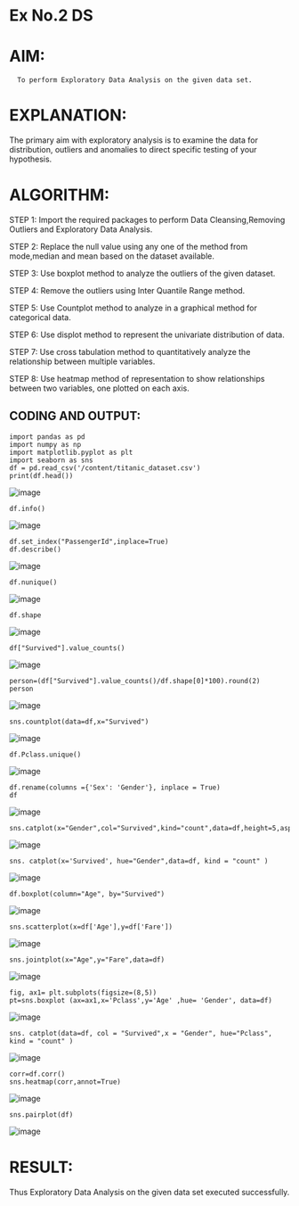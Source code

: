 # Ex No.2 DS
# AIM:
      To perform Exploratory Data Analysis on the given data set.
      
# EXPLANATION:
  The primary aim with exploratory analysis is to examine the data for distribution, outliers and anomalies to direct specific testing of your hypothesis.
  
# ALGORITHM:
STEP 1: Import the required packages to perform Data Cleansing,Removing Outliers and Exploratory Data Analysis.

STEP 2: Replace the null value using any one of the method from mode,median and mean based on the dataset available.

STEP 3: Use boxplot method to analyze the outliers of the given dataset.

STEP 4: Remove the outliers using Inter Quantile Range method.

STEP 5: Use Countplot method to analyze in a graphical method for categorical data.

STEP 6: Use displot method to represent the univariate distribution of data.

STEP 7: Use cross tabulation method to quantitatively analyze the relationship between multiple variables.

STEP 8: Use heatmap method of representation to show relationships between two variables, one plotted on each axis.

## CODING AND OUTPUT:
```
import pandas as pd
import numpy as np
import matplotlib.pyplot as plt
import seaborn as sns
df = pd.read_csv('/content/titanic_dataset.csv')
print(df.head())
```
![image](https://github.com/ChandrasekarS22008273/EXNO2DS/assets/119643845/ab9b236f-ad07-46d4-a147-01eaa7f7ce32)

```
df.info()
```
![image](https://github.com/ChandrasekarS22008273/EXNO2DS/assets/119643845/14425e41-26ce-4c3b-a999-c52355e28513)

```
df.set_index("PassengerId",inplace=True)
df.describe()
```
![image](https://github.com/ChandrasekarS22008273/EXNO2DS/assets/119643845/d1da1b10-0788-4c78-b724-2931d534ec9c)

```
df.nunique()
```
![image](https://github.com/ChandrasekarS22008273/EXNO2DS/assets/119643845/887b41bc-1727-4b5d-9a6d-5cd730650950)

```
df.shape
```
![image](https://github.com/ChandrasekarS22008273/EXNO2DS/assets/119643845/17a0b981-1eca-4b42-afd3-b7270483fa92)

```
df["Survived"].value_counts()
```
![image](https://github.com/ChandrasekarS22008273/EXNO2DS/assets/119643845/3b3b33b0-3d66-4b7d-99b1-e327f6cba659)

```
person=(df["Survived"].value_counts()/df.shape[0]*100).round(2)
person
```
![image](https://github.com/ChandrasekarS22008273/EXNO2DS/assets/119643845/6430941a-ae1d-4e33-bb5f-828c398bb43e)

```
sns.countplot(data=df,x="Survived")
```
![image](https://github.com/ChandrasekarS22008273/EXNO2DS/assets/119643845/38c0a54d-c706-40c9-8534-5300f85eb010)
```
df.Pclass.unique()
```
![image](https://github.com/ChandrasekarS22008273/EXNO2DS/assets/119643845/85407499-7ac3-46db-80a9-d755ffb47595)
```
df.rename(columns ={'Sex': 'Gender'}, inplace = True)
df
```
![image](https://github.com/ChandrasekarS22008273/EXNO2DS/assets/119643845/dd130af7-0021-4681-9f52-65f83af7dbed)
```
sns.catplot(x="Gender",col="Survived",kind="count",data=df,height=5,aspect=0.7,color="Lightgreen")
```
![image](https://github.com/ChandrasekarS22008273/EXNO2DS/assets/119643845/4ee1b6b5-d41d-4769-8cc1-4c7cdb936dbd)
```
sns. catplot(x='Survived', hue="Gender",data=df, kind = "count" )
```
![image](https://github.com/ChandrasekarS22008273/EXNO2DS/assets/119643845/09fab659-4614-473d-940f-43f753c9bff7)
```
df.boxplot(column="Age", by="Survived")
```
![image](https://github.com/Saravana-kumar369/EXNO2DS/assets/117925254/00e9539e-8bb1-4b38-b8a9-b872e9dd4e6a)
```
sns.scatterplot(x=df['Age'],y=df['Fare'])
```
![image](https://github.com/Saravana-kumar369/EXNO2DS/assets/117925254/4838f5ad-576c-45fb-bf28-6968b3eeefc7)
```
sns.jointplot(x="Age",y="Fare",data=df)
```
![image](https://github.com/Saravana-kumar369/EXNO2DS/assets/117925254/95659236-ef27-4e13-8cfc-29634756560e)
```
fig, ax1= plt.subplots(figsize=(8,5))
pt=sns.boxplot (ax=ax1,x='Pclass',y='Age' ,hue= 'Gender', data=df)
```
![image](https://github.com/Saravana-kumar369/EXNO2DS/assets/117925254/dd3cfa1a-502d-4163-b7bd-a06ede59c686)
```
sns. catplot(data=df, col = "Survived",x = "Gender", hue="Pclass", kind = "count" )
```
![image](https://github.com/Saravana-kumar369/EXNO2DS/assets/117925254/a29e41b4-50df-44cb-b346-53aad5f612d1)
```
corr=df.corr()
sns.heatmap(corr,annot=True)
```
![image](https://github.com/Saravana-kumar369/EXNO2DS/assets/117925254/1f4ebbae-2cce-4842-a634-314ed03eccf3)
```
sns.pairplot(df)
```
![image](https://github.com/Saravana-kumar369/EXNO2DS/assets/117925254/9ddcfac2-4cdf-4ff4-8666-462fe3dbd3c7)
# RESULT:
  Thus  Exploratory Data Analysis on the given data set executed successfully.
